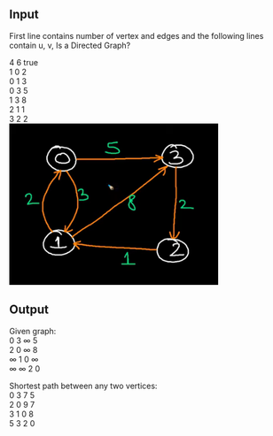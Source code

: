 
## Input

First line contains number of vertex and edges and the following lines contain u, v, Is a Directed Graph?

4 6 true  
1 0 2  
0 1 3  
0 3 5  
1 3 8  
2 1 1  
3 2 2  
![input](https://github.com/nagulan23/Algorithms/blob/main/Graphs/Cache%20for%20images/Screenshot%202020-12-30%20200554.png)
## Output

Given graph:  
0	3	∞	5	  
2	0	∞	8	  
∞	1	0	∞	 
∞	∞	2	0	 
  
Shortest path between any two vertices:  
0	3	7	5	 
2	0	9	7	 
3	1	0	8	 
5	3	2	0  
